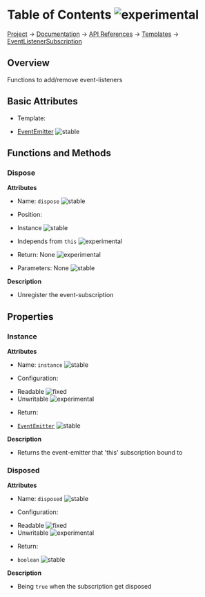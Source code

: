 # Table of Contents ![experimental]
[Project](https://github.com/ksxatompackages/quick-spawn) → [Documentation](../..) → [API References](..) → [Templates](.) → [EventListenerSubscription](./event-listener-subscription.md)

## Overview

Functions to add/remove event-listeners

## Basic Attributes

 * Template:
  - [EventEmitter](./event-emitter) ![stable]

## Functions and Methods

### Dispose

**Attributes**

 * Name: `dispose` ![stable]

 * Position:
  - Instance ![stable]

 * Independs from `this` ![experimental]

 * Return: None ![experimental]

 * Parameters: None ![stable]

**Description**

 * Unregister the event-subscription

## Properties

### Instance

**Attributes**

 * Name: `instance` ![stable]

 * Configuration:
  - Readable ![fixed]
  - Unwritable ![experimental]

 * Return:
  - [`EventEmitter`](./event-emitter.md) ![stable]

**Description**

 * Returns the event-emitter that 'this' subscription bound to

### Disposed

**Attributes**

 * Name: `disposed` ![stable]

 * Configuration:
  - Readable ![fixed]
  - Unwritable ![experimental]

 * Return:
  - `boolean` ![stable]

**Description**

 * Being `true` when the subscription get disposed

[fixed]: https://cdn.rawgit.com/ksxatompackages/quick-spawn/images-v0.1.1/docs/images/badges/fixed.svg
[stable]: https://cdn.rawgit.com/ksxatompackages/quick-spawn/images-v0.1.1/docs/images/badges/stable.svg
[experimental]: https://cdn.rawgit.com/ksxatompackages/quick-spawn/images-v0.1.1/docs/images/badges/experimental.svg
[deprecated]: https://cdn.rawgit.com/ksxatompackages/quick-spawn/images-v0.1.1/docs/images/badges/deprecated.svg
